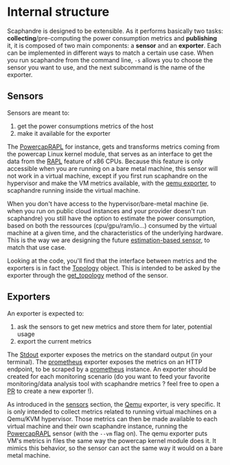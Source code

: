 # Internal structure

Scaphandre is designed to be extensible. As it performs basically two tasks: **collecting**/pre-computing the power consumption metrics and **publishing** it, it is composed of two main components: a **sensor** and an **exporter**. Each can be implemented in different ways to match a certain use case. When you run scaphandre from the command line, `-s` allows you to choose the sensor you want to use, and the next subcommand is the name of the exporter.

## Sensors

Sensors are meant to:

1. get the power consumptions metrics of the host
2. make it available for the exporter

The [PowercapRAPL](../references/sensor-powercap_rapl.md) for instance, gets and transforms metrics coming from the powercap Linux kernel module, that serves as an interface to get the data from the [RAPL](https://01.org/blogs/2014/running-average-power-limit-%E2%80%93-rapl) feature of x86 CPUs. Because this feature is only accessible when you are running on a bare metal machine, this sensor will not work in a virtual machine, except if you first run scaphandre on the hypervisor and make the VM metrics available, with the [qemu exporter](../references/exporter-qemu.md), to scaphandre running inside the virtual machine.

When you don't have access to the hypervisor/bare-metal machine (ie. when you run on public cloud instances and your provider doesn't run scaphandre) you still have the option to estimate the power consumption, based on both the ressources (cpu/gpu/ram/io...) consumed by the virtual machine at a given time, and the characteristics of the underlying hardware. This is the way we are designing the future [estimation-based sensor](https://github.com/hubblo-org/scaphandre/issues/25), to match that use case.

Looking at the code, you'll find that the interface between metrics and the exporters is in fact the [Topology](https://docs.rs/scaphandre/0.1.1/scaphandre/sensors/struct.Topology.html) object. This is intended to be asked by the exporter through the [get_topology](https://docs.rs/scaphandre/0.1.1/scaphandre/sensors/trait.Sensor.html#tymethod.get_topology) method of the sensor.

## Exporters

An exporter is expected to:

1. ask the sensors to get new metrics and store them for later, potential usage
2. export the current metrics 

The [Stdout](../references/exporter-stdout.md) exporter exposes the metrics on the standard output (in your terminal). The [prometheus](../references/exporter-prometheus.md) exporter exposes the metrics on an HTTP endpoint, to be scraped by a [prometheus](https://prometheus.io) instance. An exporter should be created for each monitoring scenario (do you want to feed your favorite monitoring/data analysis tool with scaphandre metrics ? feel free to open a [PR](https://github.com/hubblo-org/scaphandre/pulls) to create a new exporter !).

As introduced in the [sensors](#sensors) section, the [Qemu](../references/exporter-qemu.md) exporter, is very specific. It is only intended to collect metrics related to running virtual machines on a Qemu/KVM hypervisor. Those metrics can then be made available to each virtual machine and their own scaphandre instance, running the [PowercapRAPL](../references/sensor-powercap_rapl.md) sensor (with the `--vm` flag on). The qemu exporter puts VM's metrics in files the same way the powercap kernel module does it. It mimics this behavior, so the sensor can act the same way it would on a bare metal machine.